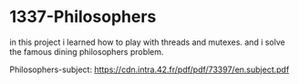 # 1337-Philosophers

in this project i learned how to play with threads and mutexes. and i solve the famous dining philosophers problem.

Philosophers-subject: 
https://cdn.intra.42.fr/pdf/pdf/73397/en.subject.pdf

